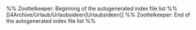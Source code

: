 %% Zoottelkeeper: Beginning of the autogenerated index file list  %%
 [[4Archive/Urlaub/Urlaubsideen|Urlaubsideen]]
%% Zoottelkeeper: End of the autogenerated index file list  %%
